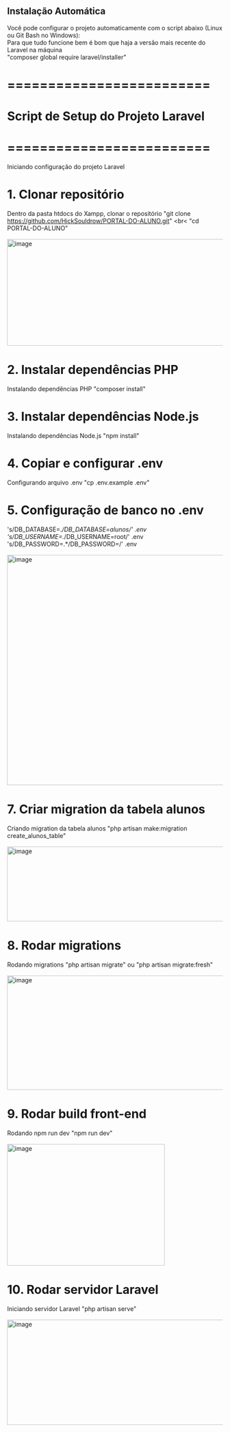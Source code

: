 ## Instalação Automática

Você pode configurar o projeto automaticamente com o script abaixo (Linux ou Git Bash no Windows):
<br>
Para que tudo funcione bem é bom que haja a versão mais recente do Laravel na máquina
<br>
"composer global require laravel/installer"
<br>

# =========================
# Script de Setup do Projeto Laravel
# =========================

Iniciando configuração do projeto Laravel

# 1. Clonar repositório
Dentro da pasta htdocs do Xampp, clonar o repositório
"git clone https://github.com/HickSouldrow/PORTAL-DO-ALUNO.git"
<br<
"cd PORTAL-DO-ALUNO"
<br>
<br>
<img width="1016" height="248" alt="image" src="https://github.com/user-attachments/assets/469c77a1-6ce3-4359-abb5-acf88593cac6" />

# 2. Instalar dependências PHP
Instalando dependências PHP
"composer install"

# 3. Instalar dependências Node.js
Instalando dependências Node.js
"npm install"

# 4. Copiar e configurar .env
Configurando arquivo .env
"cp .env.example .env"

# 5. Configuração de banco no .env
's/DB_DATABASE=.*/DB_DATABASE=alunos/' .env
<br>
's/DB_USERNAME=.*/DB_USERNAME=root/' .env
<br>
's/DB_PASSWORD=.*/DB_PASSWORD=/' .env
<br><br>
<img width="989" height="536" alt="image" src="https://github.com/user-attachments/assets/d9e94c84-e00e-4d6a-a1f1-9dca49cc8070" />


# 7. Criar migration da tabela alunos
Criando migration da tabela alunos
"php artisan make:migration create_alunos_table"
<br><br>
<img width="601" height="174" alt="image" src="https://github.com/user-attachments/assets/b823fc9f-f5f3-4dd9-92fe-30ca23d03000" />

# 8. Rodar migrations
Rodando migrations
"php artisan migrate" ou "php artisan migrate:fresh"
<br><br>
<img width="603" height="266" alt="image" src="https://github.com/user-attachments/assets/db214f7e-d600-4547-a3ca-9727f5e820cc" />

# 9. Rodar build front-end
Rodando npm run dev
"npm run dev"
<br><br>
<img width="368" height="283" alt="image" src="https://github.com/user-attachments/assets/6898f0ae-49f5-4f44-be76-b909935d6b49" />


# 10. Rodar servidor Laravel
Iniciando servidor Laravel
"php artisan serve"
<br><br>
<img width="680" height="245" alt="image" src="https://github.com/user-attachments/assets/e6e3b179-9e01-42b2-9893-961717ba0de9" />

